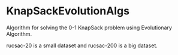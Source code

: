 # KnapSackEvolutionAlgs
Algorithm for solving the 0-1 KnapSack problem using Evolutionary Algorithm.

rucsac-20 is a small dataset and rucsac-200 is a big dataset.

